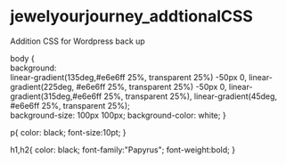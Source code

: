 # jewelyourjourney_addtionalCSS
Addition CSS for Wordpress back up

body
{  
  background:  
    linear-gradient(135deg,#e6e6ff 25%, transparent 25%) -50px 0,
    linear-gradient(225deg, #e6e6ff 25%, transparent 25%) -50px 0,
    linear-gradient(315deg,#e6e6ff 25%, transparent 25%),
    linear-gradient(45deg, #e6e6ff 25%, transparent 25%);	
  background-size: 100px 100px;
  background-color: white;
}

p{
color: black;
font-size:10pt;
}

h1,h2{
color: black;
font-family:"Papyrus";
font-weight:bold;
}
